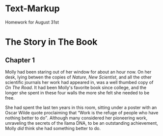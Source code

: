 # Text-Markup
Homework for August 31st
<html lang="en" dir="ltr">
  <head>
    <meta charset="utf-8">
    <title>Text</title>
  </head>
  <body>
    <h1>The Story in The Book</h1>
    <h2>Chapter 1</h2>
    <p>Molly had been staring out of her window for about an hour now. On her desk, lying betwen the copies of <i>Nature</i>, <i>New Scientist</i>, and all the other scientific journals her work had appeared in, was a well thumbed copy of <cite>On The Road</cite>. It had been Molly's favorite book since college, and the longer she spent in these four walls the more she felt she needed to be free.</p>
    <p>She had spent the last ten years in this room, sitting under a poster with an Oscar Wilde quote proclaiming that <q>Work is the refuge of people who have nothing better to do</q>. Although many considered her pioneering work, unraveling the secrets of the llama <abbrtitle="Dexoyribonucleic acid">DNA</abbr>, to be an outstanding achievement, Molly <em>did</em> think she had something better to do.</p>
  </body>
</html>
